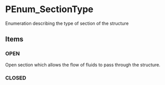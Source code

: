 # PEnum_SectionType

Enumeration describing the type of section of the structure<!-- end of definition -->

## Items

### OPEN
Open section which allows the flow of fluids to pass through the structure.

### CLOSED

